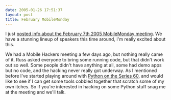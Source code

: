```yaml
---
date: 2005-01-26 17:51:37
layout: post
title: February MobileMonday
---
```


I just [posted info about the February 7th 2005 MobileMonday meeting](http://www.mobilemonday.us/2005/01/february-7th-2005-meeting.html). We have a stunning lineup of speakers this time around, I'm really excited about this.

We had a Mobile Hackers meeting a few days ago, but nothing really came of it. Russ asked everyone to bring some running code, but that didn't work out so well. Some people didn't have anything at all, some had demo apps but no code, and the hacking never really got underway. As I mentioned before I've started playing around with [Python on the Series 60](http://www.bitsplitter.net/blog/?p=392), and would like to see if I can get some tools cobbled together that scratch some of my own itches. So if you're interested in hacking on some Python stuff snag me at the meeting and we'll talk.
